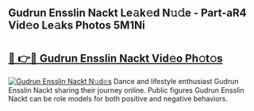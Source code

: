 ## Gudrun Ensslin Nackt Le𝚊k𝚎d N𝚞𝚍e - Part-aR4 Vid𝚎o Le𝚊ks Photos 5M1Ni

# <h2><a href="http://fb6qyz2.evod.top/?m=Gudrun+Ensslin+Nackt">🔗 👉🔴 Gudrun Ensslin Nackt Vid𝚎o Ph𝚘t𝚘s</a></h2>

[![Gudrun Ensslin Nackt N𝚞d𝚎s](https://i.imgur.com/8V9OHl7.gif)](http://fb6qyz2.evod.top/?m=Gudrun+Ensslin+Nackt)
Dance and lifestyle enthusiast Gudrun Ensslin Nackt sharing their journey online. Public figures Gudrun Ensslin Nackt can be role models for both positive and negative behaviors. 
